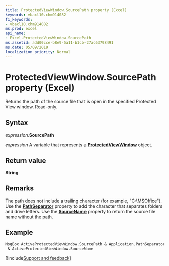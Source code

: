 ```yaml
---
title: ProtectedViewWindow.SourcePath property (Excel)
keywords: vbaxl10.chm914082
f1_keywords:
- vbaxl10.chm914082
ms.prod: excel
api_name:
- Excel.ProtectedViewWindow.SourcePath
ms.assetid: add00cce-b8e9-5a11-b1cb-27ac63798491
ms.date: 05/09/2019
localization_priority: Normal
---
```



# ProtectedViewWindow.SourcePath property (Excel)

Returns the path of the source file that is open in the specified Protected View window. Read-only.


## Syntax

_expression_.**SourcePath**

_expression_ A variable that represents a **[ProtectedViewWindow](Excel.ProtectedViewWindow.md)** object.


## Return value

**String**


## Remarks

The path does not include a trailing character (for example, "C:\MSOffice"). Use the **[PathSeparator](Excel.Application.PathSeparator.md)** property to add the character that separates folders and drive letters. Use the **[SourceName](Excel.ProtectedViewWindow.SourceName.md)** property to return the source file name without the path.


## Example

```vb
MsgBox ActiveProtectedViewWindow.SourcePath & Application.PathSeparator _ 
 & ActiveProtectedViewWindow.SourceName 

```



[!include[Support and feedback](~/includes/feedback-boilerplate.md)]